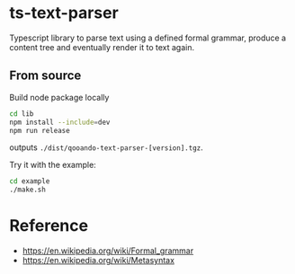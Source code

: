 # ts-text-parser
Typescript library to parse text using a defined formal grammar, produce a content tree and eventually render it to text again.

## From source 

Build node package locally

```bash
cd lib
npm install --include=dev
npm run release
```

outputs `./dist/qooando-text-parser-[version].tgz`.

Try it with the example:

```bash
cd example
./make.sh
```

# Reference

- https://en.wikipedia.org/wiki/Formal_grammar
- https://en.wikipedia.org/wiki/Metasyntax


